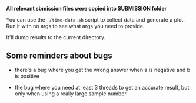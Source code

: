 
**All relevant sbmission files were copied into SUBMISSION folder**

You can use the `./time-data.sh` script to collect data and generate a plot.
Run it with no args to see what args you need to provide.

It'll dump results to the current directory.


## Some reminders about bugs

- there's a bug where you get the wrong answer when a is negative and b is positive

- the bug where you need at least 3 threads to get an accurate result, but only when using a really large sample number
